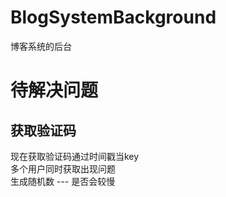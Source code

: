 # BlogSystemBackground
博客系统的后台


# 待解决问题
## 获取验证码
现在获取验证码通过时间戳当key   
多个用户同时获取出现问题  
生成随机数 --- 是否会较慢  
